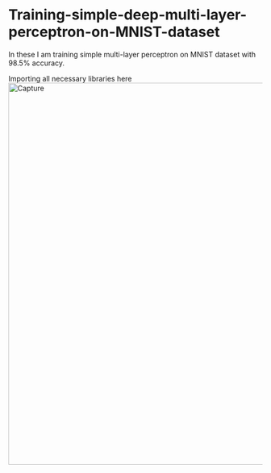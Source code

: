# Training-simple-deep-multi-layer-perceptron-on-MNIST-dataset
In these I am training simple multi-layer perceptron on MNIST dataset with 98.5% accuracy.


Importing all necessary libraries here
<img width="757" alt="Capture" src="https://user-images.githubusercontent.com/42700950/58890950-3aa72a00-8709-11e9-97e8-b0beae74cf09.PNG">

